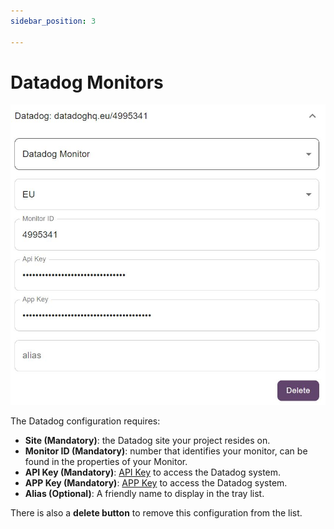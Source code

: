 ```yaml
---
sidebar_position: 3

---
```

# Datadog Monitors

![Datadog](./img/datadog.jpeg)

The Datadog configuration requires:

* **Site (Mandatory)**: the Datadog site your project resides on.
* **Monitor ID (Mandatory)**: number that identifies your monitor, can be found in the properties of your Monitor.
* **API Key (Mandatory)**: [API Key](https://docs.datadoghq.com/account_management/api-app-keys/#api-keys) to access the Datadog system.
* **APP Key (Mandatory)**: [APP Key](https://docs.datadoghq.com/account_management/api-app-keys/#application-keys) to access the Datadog system.
* **Alias (Optional)**: A friendly name to display in the tray list.

There is also a **delete button** to remove this configuration from the list.